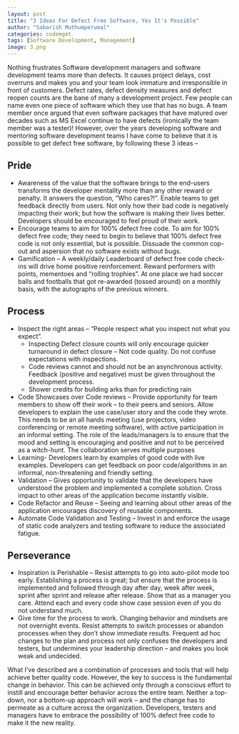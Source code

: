 ```yaml
---
layout: post
title: "3 Ideas For Defect Free Software, Yes It's Possible"
author: "Sabarish Muthumperumal"
categories: codemgmt
tags: [Software Development, Management]
image: 3.png
---
```



Nothing frustrates Software development managers and software development teams more than defects. It causes project delays, cost overruns and makes you and your team look immature and irresponsible in front of customers. Defect rates, defect density measures and defect reopen counts are the bane of many a development project. Few people can name even one piece of software which they use that has no bugs. A team member once argued that even software packages that have matured over decades such as MS Excel continue to have defects (ironically the team member was a tester)!
However, over the years developing software and mentoring software development teams I have come to believe that it is possible to get defect free software, by following these 3 ideas –

## Pride
* Awareness of the value that the software brings to the end-users transforms the developer mentality more than any other reward or penalty. It answers the question, “Who cares?!”. Enable teams to get feedback directly from users. Not only how their bad code is negatively impacting their work; but how the software is making their lives better. Developers should be encouraged to feel proud of their work.
* Encourage teams to aim for 100% defect free code. To aim for 100% defect free code; they need to begin to believe that 100% defect free code is not only essential, but is possible. Dissuade the common cop-out and aspersion that no software exists without bugs.
* Gamification – A weekly/daily Leaderboard of defect free code check-ins will drive home positive reinforcement. Reward performers with points, mementoes and “rolling trophies”. At one place we had soccer balls and footballs that got re-awarded (tossed around) on a monthly basis, with the autographs of the previous winners.

## Process
* Inspect the right areas – “People respect what you inspect not what you expect”.
    * Inspecting Defect closure counts will only encourage quicker turnaround in defect closure – Not code quality. Do not confuse expectations with inspections.
    * Code reviews cannot and should not be an asynchronous activity. Feedback (positive and negative) must be given throughout the development process.
    * Shower credits for building arks than for predicting rain
* Code Showcases over Code reviews – Provide opportunity for team members to show off their work – to their peers and seniors. Allow developers to explain the use case/user story and the code they wrote. This needs to be an all hands meeting (use projectors, video conferencing or remote meeting software), with active participation in an informal setting. The role of the leads/managers is to ensure that the mood and setting is encouraging and positive and not to be perceived as a witch-hunt. The collaboration serves multiple purposes
* Learning- Developers learn by examples of good code with live examples. Developers can get feedback on poor code/algorithms in an informal, non-threatening and friendly setting.
* Validation – Gives opportunity to validate that the developers have understood the problem and implemented a complete solution. Cross impact to other areas of the application become instantly visible.
* Code Refactor and Reuse – Seeing and learning about other areas of the application encourages discovery of reusable components.
* Automate Code Validation and Testing – Invest in and enforce the usage of static code analyzers and testing software to reduce the associated fatigue.

## Perseverance
* Inspiration is Perishable – Resist attempts to go into auto-pilot mode too early. Establishing a process is great; but ensure that the process is implemented and followed through day after day, week after week, sprint after sprint and release after release. Show that as a manager you care. Attend each and every code show case session even of you do not understand much.
* Give time for the process to work. Changing behavior and mindsets are not overnight events. Resist attempts to switch processes or abandon processes when they don’t show immediate results. Frequent ad hoc changes to the plan and process not only confuses the developers and testers, but undermines your leadership direction – and makes you look weak and undecided.

What I’ve described are a combination of processes and tools that will help achieve better quality code. However, the key to success is the fundamental change in behavior. This can be achieved only through a conscious effort to instill and encourage better behavior across the entire team. Neither a top-down, nor a bottom-up approach will work – and the change has to permeate as a culture across the organization. Developers, testers and managers have to embrace the possibility of 100% defect free code to make it the new reality.